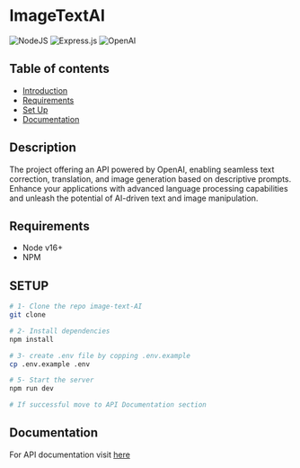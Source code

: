 # ImageTextAI
![NodeJS](https://img.shields.io/badge/node.js-6DA55F?style=for-the-badge&logo=node.js&logoColor=white)
![Express.js](https://img.shields.io/badge/express.js-%23404d59.svg?style=for-the-badge&logo=express&logoColor=%2361DAFB)
![OpenAI](https://camo.githubusercontent.com/e979c2879bdef24810b24f466df4ede646a766cad869df6666c1530003b49327/68747470733a2f2f696d672e736869656c64732e696f2f62616467652f4f70656e41492d3431323939312e7376673f7374796c653d666f722d7468652d6261646765266c6f676f3d4f70656e4149266c6f676f436f6c6f723d7768697465)


## Table of contents
* [Introduction](#Description)
* [Requirements](#Requirements)
* [Set Up](#SETUP)
* [Documentation](#Documentation)


## Description
The project offering an API powered by OpenAI, enabling seamless text correction, translation, and image generation 
based on descriptive prompts. Enhance your applications with advanced language processing capabilities and unleash the
potential of AI-driven text and image manipulation.


## Requirements

- Node v16+
- NPM

## SETUP
```bash
# 1- Clone the repo image-text-AI
git clone 

# 2- Install dependencies
npm install

# 3- create .env file by copping .env.example
cp .env.example .env

# 5- Start the server
npm run dev

# If successful move to API Documentation section
```

## Documentation
For API documentation visit [here](https://documenter.getpostman.com/view/7882555/2s93m32NJY)